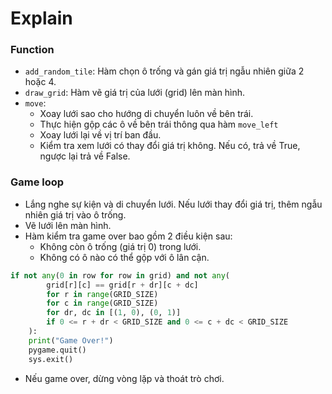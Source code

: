 # Explain
### Function
- `add_random_tile`: Hàm chọn ô trống và gán giá trị ngẫu nhiên giữa 2 hoặc 4.
- `draw_grid`: Hàm vẽ giá trị của lưới (grid) lên màn hình.
- `move`:
    - Xoay lưới sao cho hướng di chuyển luôn về bên trái.
    - Thực hiện gộp các ô về bên trái thông qua hàm `move_left`
    - Xoay lưới lại về vị trí ban đầu.
    - Kiểm tra xem lưới có thay đổi giá trị không. Nếu có, trả về  True, ngược lại trả về False.
### Game loop
- Lắng nghe sự kiện và di chuyển lưới. Nếu lưới thay đổi giá trị, thêm ngẫu nhiên giá trị vào ô trống.
- Vẽ lưới lên màn hình.
- Hàm kiểm tra game over bao gồm 2 điều kiện sau:
    - Không còn ô trống (giá trị 0) trong lưới.
    -  Không có ô nào có thể gộp với ô lân cận.
```python
if not any(0 in row for row in grid) and not any(
        grid[r][c] == grid[r + dr][c + dc]
        for r in range(GRID_SIZE)
        for c in range(GRID_SIZE)
        for dr, dc in [(1, 0), (0, 1)]
        if 0 <= r + dr < GRID_SIZE and 0 <= c + dc < GRID_SIZE
    ):
    print("Game Over!")
    pygame.quit()
    sys.exit()
```
- Nếu game over, dừng vòng lặp và thoát trò chơi.